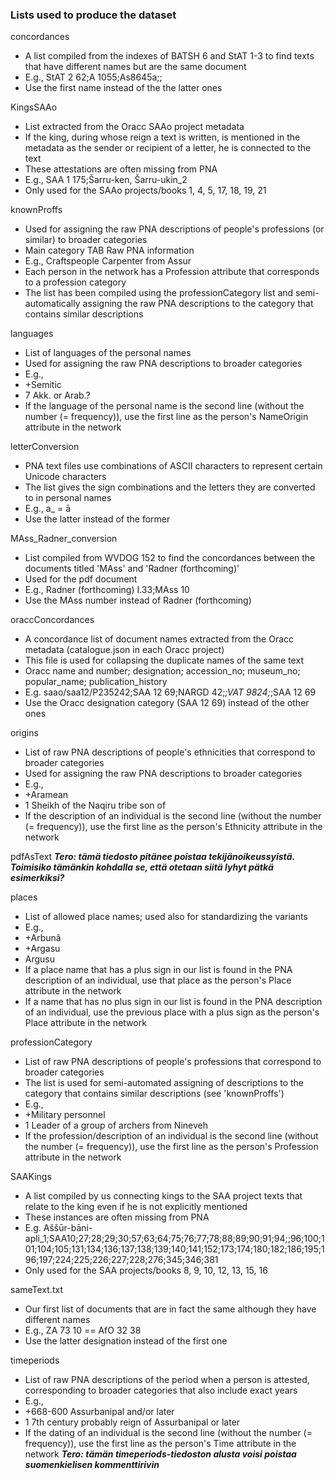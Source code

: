 ### Lists used to produce the dataset

concordances
* A list compiled from the indexes of BATSH 6 and StAT 1-3 to find texts that have different names but are the same document
* E.g., StAT 2 62;A 1055;As8645a;;
* Use the first name instead of the the latter ones

KingsSAAo
* List extracted from the Oracc SAAo project metadata
* If the king, during whose reign a text is written, is mentioned in the metadata as the sender or recipient of a letter, he is connected to the text
* These attestations are often missing from PNA
* E.g., SAA 1 175;Šarru-ken, Šarru-ukin_2
* Only used for the SAAo projects/books 1, 4, 5, 17, 18, 19, 21

knownProffs
* Used for assigning the raw PNA descriptions of people's professions (or similar) to broader categories
* Main category TAB Raw PNA information
* E.g., Craftspeople	Carpenter from Assur
* Each person in the network has a Profession attribute that corresponds to a profession category
* The list has been compiled using the professionCategory list and semi-automatically assigning the raw PNA descriptions to the category that contains similar descriptions

languages
* List of languages of the personal names
* Used for assigning the raw PNA descriptions to broader categories
* E.g.,
* +Semitic
* 7 Akk. or Arab.?
* If the language of the personal name is the second line (without the number (= frequency)), use the first line as the person's NameOrigin attribute in the network

letterConversion
* PNA text files use combinations of ASCII characters to represent certain Unicode characters
* The list gives the sign combinations and the letters they are converted to in personal names
* E.g., a_ = ā
* Use the latter instead of the former

MAss_Radner_conversion
* List compiled from WVDOG 152 to find the concordances between the documents titled 'MAss' and 'Radner (forthcoming)' 
* Used for the pdf document
* E.g., Radner (forthcoming) I.33;MAss 10
* Use the MAss number instead of Radner (forthcoming)

oraccConcordances
* A concordance list of document names extracted from the Oracc metadata (catalogue.json in each Oracc project)
* This file is used for collapsing the duplicate names of the same text
* Oracc name and number; designation; accession_no; museum_no; popular_name; publication_history
* E.g. saao/saa12/P235242;SAA 12 69;NARGD 42;_;VAT 9824;_;SAA 12 69
* Use the Oracc designation category (SAA 12 69) instead of the other ones

origins
* List of raw PNA descriptions of people's ethnicities that correspond to broader categories
* Used for assigning the raw PNA descriptions to broader categories
* E.g.,
* +Aramean
* 1 Sheikh of the Naqiru tribe son of
* If the description of an individual is the second line (without the number (= frequency)), use the first line as the person's Ethnicity attribute in the network

pdfAsText
***Tero: tämä tiedosto pitänee poistaa tekijänoikeussyistä. Toimisiko tämänkin kohdalla se, että otetaan siitä lyhyt pätkä esimerkiksi?***

places
* List of allowed place names; used also for standardizing the variants
* E.g.,
* +Arbunâ
* +Argasu
* Argusu
* If a place name that has a plus sign in our list is found in the PNA description of an individual, use that place as the person's Place attribute in the network
* If a name that has no plus sign in our list is found in the PNA description of an individual, use the previous place with a plus sign as the person's Place attribute in the network

professionCategory
* List of raw PNA descriptions of people's professions that correspond to broader categories
* The list is used for semi-automated assigning of descriptions to the category that contains similar descriptions (see 'knownProffs')
* E.g.,
* +Military personnel
* 1 Leader of a group of archers from Nineveh
* If the profession/description of an individual is the second line (without the number (= frequency)), use the first line as the person's Profession attribute in the network

SAAKings
* A list compiled by us connecting kings to the SAA project texts that relate to the king even if he is not explicitly mentioned
* These instances are often missing from PNA
* E.g. Aššūr-bāni-apli_1;SAA10;27;28;29;30;57;63;64;75;76;77;78;88;89;90;91;94;;96;100;101;104;105;131;134;136;137;138;139;140;141;152;173;174;180;182;186;195;196;197;224;225;226;227;228;276;345;346;381
* Only used for the SAA projects/books 8, 9, 10, 12, 13, 15, 16

sameText.txt
* Our first list of documents that are in fact the same although they have different names
* E.g., ZA 73 10 == AfO 32 38
* Use the latter designation instead of the first one

timeperiods
* List of raw PNA descriptions of the period when a person is attested, corresponding to broader categories that also include exact years
* E.g.,
* +668-600 Assurbanipal and/or later
* 1 7th century probably reign of Assurbanipal or later
* If the dating of an individual is the second line (without the number (= frequency)), use the first line as the person's Time attribute in the network
***Tero: tämän timeperiods-tiedoston alusta voisi poistaa suomenkielisen kommenttirivin***
